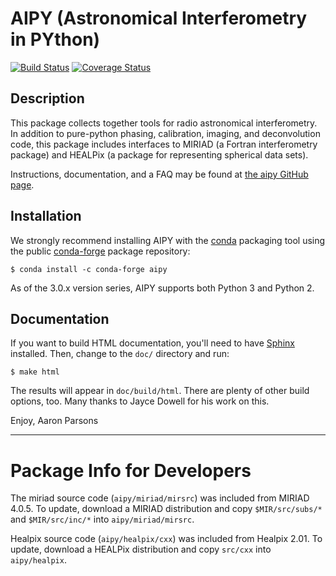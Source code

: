 # AIPY (Astronomical Interferometry in PYthon)

[![Build Status](https://travis-ci.org/HERA-Team/aipy.svg?branch=master)](https://travis-ci.org/HERA-Team/aipy)
[![Coverage Status](https://coveralls.io/repos/github/HERA-Team/aipy/badge.svg?branch=master)](https://coveralls.io/github/HERA-Team/aipy?branch=master)

## Description

This package collects together tools for radio astronomical interferometry.
In addition to pure-python phasing, calibration, imaging, and
deconvolution code, this package includes interfaces to MIRIAD (a Fortran
interferometry package) and HEALPix (a package for representing spherical
data sets).

Instructions, documentation, and a FAQ may be found at
[the aipy GitHub page](http://github.com/HERA-Team/aipy).

## Installation

We strongly recommend installing AIPY with the [conda](https://conda.io/docs/)
packaging tool using the public [conda-forge](https://conda-forge.org/)
package repository:

```
$ conda install -c conda-forge aipy
```

As of the 3.0.x version series, AIPY supports both Python 3 and Python 2.

## Documentation

If you want to build HTML documentation, you'll need to have
[Sphinx](http://www.sphinx-doc.org/) installed. Then, change to the `doc/`
directory and run:

```
$ make html
```

The results will appear in `doc/build/html`.  There are plenty of other
build options, too.  Many thanks to Jayce Dowell for his work on this.

Enjoy,
Aaron Parsons

-----------------------------------------------------------------------------

# Package Info for Developers

The miriad source code (`aipy/miriad/mirsrc`) was included from MIRIAD 4.0.5.
To update, download a MIRIAD distribution and copy `$MIR/src/subs/*` and
`$MIR/src/inc/*` into `aipy/miriad/mirsrc`.

Healpix source code (`aipy/healpix/cxx`) was included from Healpix 2.01. To
update, download a HEALPix distribution and copy `src/cxx` into
`aipy/healpix`.
